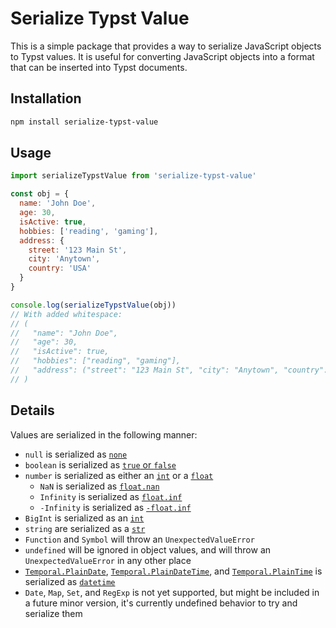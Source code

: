 # Serialize Typst Value

This is a simple package that provides a way to serialize JavaScript objects to Typst values. It is useful for converting JavaScript objects into a format that can be inserted into Typst documents.

## Installation

```sh
npm install serialize-typst-value
```

## Usage

```javascript
import serializeTypstValue from 'serialize-typst-value'

const obj = {
  name: 'John Doe',
  age: 30,
  isActive: true,
  hobbies: ['reading', 'gaming'],
  address: {
    street: '123 Main St',
    city: 'Anytown',
    country: 'USA'
  }
}

console.log(serializeTypstValue(obj))
// With added whitespace:
// (
//   "name": "John Doe",
//   "age": 30,
//   "isActive": true,
//   "hobbies": ["reading", "gaming"],
//   "address": ("street": "123 Main St", "city": "Anytown", "country": "USA")
// )
```

## Details

Values are serialized in the following manner:

- `null` is serialized as [`none`](https://typst.app/docs/reference/foundations/none/)
- `boolean` is serialized as [`true` or `false`](https://typst.app/docs/reference/foundations/bool/)
- `number` is serialized as either an [`int`](https://typst.app/docs/reference/foundations/int/) or a [`float`](https://typst.app/docs/reference/foundations/float/)
  - `NaN` is serialized as [`float.nan`](https://typst.app/docs/reference/foundations/float/)
  - `Infinity` is serialized as [`float.inf`](https://typst.app/docs/reference/foundations/float/)
  - `-Infinity` is serialized as [`-float.inf`](https://typst.app/docs/reference/foundations/float/)
- `BigInt` is serialized as an [`int`](https://typst.app/docs/reference/foundations/int/)
- `string` are serialized as a [`str`](https://typst.app/docs/reference/foundations/str/)
- `Function` and `Symbol` will throw an `UnexpectedValueError`
- `undefined` will be ignored in object values, and will throw an `UnexpectedValueError` in any other place
- [`Temporal.PlainDate`](https://developer.mozilla.org/en-US/docs/Web/JavaScript/Reference/Global_Objects/Temporal/PlainDate), [`Temporal.PlainDateTime`](https://developer.mozilla.org/en-US/docs/Web/JavaScript/Reference/Global_Objects/Temporal/PlainDateTime), and [`Temporal.PlainTime`](https://developer.mozilla.org/en-US/docs/Web/JavaScript/Reference/Global_Objects/Temporal/PlainTime) is serialized as [`datetime`](https://typst.app/docs/reference/foundations/datetime/)
- `Date`, `Map`, `Set`, and `RegExp` is not yet supported, but might be included in a future minor version, it's currently undefined behavior to try and serialize them

